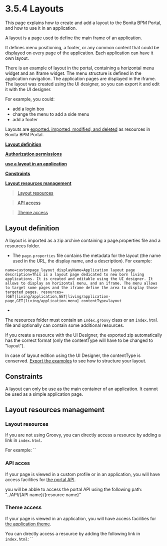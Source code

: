 # 3.5.4 Layouts

This page explains how to create and add a layout to the Bonita BPM Portal, and how to use it in an application.


A layout is a page used to define the main frame of an application.

It defines menu positioning, a footer, or any common content that could be displayed on every page of the application.
Each application can have it own layout.


There is an example of layout in the portal, containing a horizontal menu widget and an iframe widget. 
The menu structure is defined in the application navigation. The application pages are displayed in the iframe.
The layout was created using the UI designer, so you can export it and edit it with the UI designer. 

For example, you could:

* add a login box
* change the menu to add a side menu
* add a footer

Layouts are [exported. imported, modified, and deleted](/resources-management) as resources in Bonita BPM Portal. 


**[Layout definition](#layout_definition)**

**[Authorization permissions](/resource-management#permissions)**

**[use a layout in an application](/applications.md#layout)**

**[Constraints](#constraints)**

**[Layout resources management](#resources)**

> [Layout resources](#layout-resources)



> [API access](#api-access)



> [Theme access](#theme-access)



## Layout definition


A layout is imported as a zip archive containing a page.properties file and a resources folder.

* The `page.properties` file contains the metadata for the layout (the name used in the URL, the display name, and a description). For example: 

`
name=custompage_layout
displayName=Application layout page
description=This is a layout page dedicated to new born living applications. It is created and editable using the UI designer. It allows to display an horizontal menu, and an iframe. The menu allows to target some pages and the iframe define the area to display those targeted pages.
resources=[GET|living/application,GET|living/application-page,GET|living/application-menu]
contentType=layout
`

* 

The resources folder must contain an `Index.groovy` class or an `index.html` file and optionally can contain some additional resources.



If you create a resource with the UI Designer, the exported zip automatically has the correct format (only the contentType will have to be changed to "layout").

In case of layout edition using the UI Designer, the contentType is conserved.
[Export the examples](/resource-management#export) to see how to structure your layout.


## Constraints


A layout can only be use as the main container of an application. It cannot be used as a simple application page.



## Layout resources management


### Layout resources 

If you are not using Groovy, you can directly access a resource by adding a link in `index.html`.

For example: ``


### API acces

If your page is viewed in a custom profile or in an application, you will have access facilities for [the portal API](/rest-api-overview.md).

you will be abble to access the portal API using the following path: "../API/{API name}/{resource name}"


### Theme access

If your page is viewed in an application, you will have access facilities for [the application theme](/applications.md#theme).

You can directly access a resource by adding the following link in `index.html`: ``